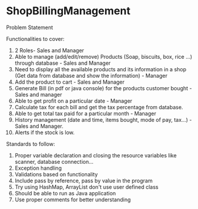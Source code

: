 # ShopBillingManagement
Problem Statement

Functionalities to cover:
1. 2 Roles- Sales and Manager  
2. Able to manage (add/edit/remove) Products (Soap, biscuits, box, rice ...) through database - Sales and Manager  
3. Need to display all the available products and its information in a shop (Get data from database and show the information) - Manager  
4. Add the product to cart - Sales and Manager  
5. Generate Bill (in pdf or java console) for the products customer bought - Sales and manager 
6. Able to get profit on a particular date - Manager  
7. Calculate tax for each bill and get the tax percentage from database.  
8. Able to get total tax paid for a particular month - Manager  
9. History management (date and time, items bought, mode of pay, tax...) - Sales and Manager.  
10. Alerts if the stock is low.  

Standards to follow:  
1. Proper variable declaration and closing the resource variables like scanner, database connection...  
2. Exception handling 
3. Validations based on functionality  
4. Include pass by reference, pass by value in the program  
5. Try using HashMap, ArrayList don't use user defined class  
6. Should be able to run as Java application  
7. Use proper comments for better understanding  
